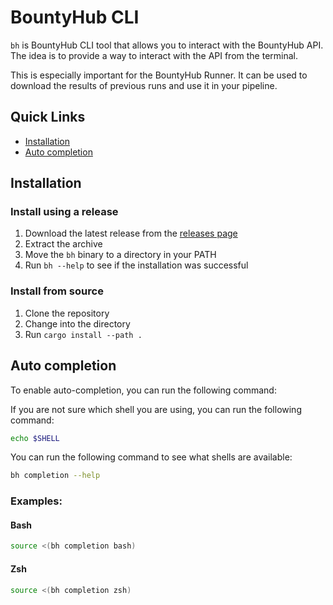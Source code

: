 # BountyHub CLI

`bh` is BountyHub CLI tool that allows you to interact with the BountyHub API.
The idea is to provide a way to interact with the API from the terminal.

This is especially important for the BountyHub Runner. It can be used to download the results of previous runs
and use it in your pipeline.

## Quick Links

- [Installation](#installation)
- [Auto completion](#auto-completion)

## Installation

### Install using a release

1. Download the latest release from the [releases page](https://github.com/bountyhub-org/bh/releases)
1. Extract the archive
1. Move the `bh` binary to a directory in your PATH
1. Run `bh --help` to see if the installation was successful

### Install from source

1. Clone the repository
1. Change into the directory
1. Run `cargo install --path .`

## Auto completion

To enable auto-completion, you can run the following command:

If you are not sure which shell you are using, you can run the following command:

```bash
echo $SHELL
```

You can run the following command to see what shells are available:

```bash
bh completion --help
```

### Examples:

#### Bash

```bash
source <(bh completion bash)
```

#### Zsh
```bash
source <(bh completion zsh)
```


